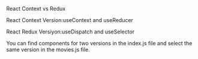 React Context vs Redux

React Context Version:useContext and useReducer

React Redux Versiyon:useDispatch and useSelector

You can find components for two versions in the index.js file and select the same version in the movies.js file.

